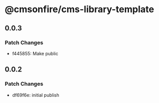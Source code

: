# @cmsonfire/cms-library-template

## 0.0.3

### Patch Changes

- f445855: Make public

## 0.0.2

### Patch Changes

- df69f6e: initial publish
